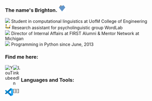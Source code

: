 ### The name's Brighton. <img src="img/brightlogo-01.png" width="24px">

<img src="https://brand.umich.edu/assets/brand/style-guide/logo-guidelines/Block_M-Hex.png" width="18px"> Student in computational linguistics at UofM College of Engineering
<br />
<img src="img/Wordlab%20Logo-04.png" width="18px"> Research assistant for psycholinguistic group WordLab
<br />
<img src="https://famnm.club/img/icon-monochrome-dark.png" width="18px"> Director of Internal Affairs at FIRST Alumni & Mentor Network at Michigan
<br />
<img src="https://upload.wikimedia.org/wikipedia/commons/thumb/c/c3/Python-logo-notext.svg/1200px-Python-logo-notext.svg.png" width="18px"> Programming in Python since June, 2013
<br />

### Find me here:

[<img align="left" alt="YouTube" width="26px" src="https://cdn.icon-icons.com/icons2/2699/PNG/512/youtube_logo_icon_168737.png"/>][youtube]
[<img align="left" alt="LinkedIn" width="26px" src="https://upload.wikimedia.org/wikipedia/commons/thumb/c/ca/LinkedIn_logo_initials.png/768px-LinkedIn_logo_initials.png"/>][linkedin]

<br />

### Languages and Tools:

[<img align="left" alt="Visual Studio Code" width="26px" src="https://raw.githubusercontent.com/github/explore/80688e429a7d4ef2fca1e82350fe8e3517d3494d/topics/visual-studio-code/visual-studio-code.png"/>][]

[youtube]: https://www.youtube.com/channel/UC6txpOCWxeZI_KPf4LClS6A
[linkedin]: https://www.linkedin.com/in/brighton-p-9569a7194/